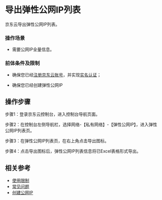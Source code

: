 # 导出弹性公网IP列表

京东云导出弹性公网IP列表。


### 操作场景

- 需要公网IP全量信息。

### 前体条件及限制


- 确保您已经[注册京东云账号](https://user.jdcloud.com/register?returnUrl=https%3A%2F%2Fwww.jdcloud.com%2F)，并实现[实名认证](https://docs.jdcloud.com/cn/real-name-verification/introduction)；

- 确保您已经创建弹性公网IP

## 操作步骤

步骤1：登录京东云控制台，进入控制台导航页面。

步骤2：在控制台左侧导航栏，选择网络-【私有网络】-【弹性公网IP】，进入弹性公网IP列表页。

步骤3：在弹性公网IP列表页，在右上角点击导出图标。

步骤4：点击导出图标后，弹性公网IP列表信息将已Excel表格形式导出。


## 相关参考

- [使用限制](../../Introduction/Restrictions.md)
- [常见问题](https://docs.jdcloud.com/cn/elastic-ip/faq)
- [创建公网IP](../Elastic-IP-Management/Create-Elastic-IP.md)
